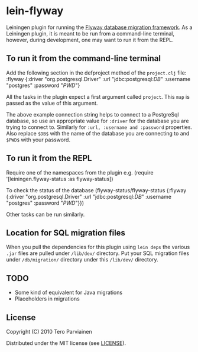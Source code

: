 # lein-flyway

Leiningen plugin for running the [Flyway database migration framework](http://code.google.com/p/flyway/).
As a Leiningen plugin, it is meant to be run from a command-line terminal, however, during development, one may want to run it from the REPL.

## To run it from the command-line terminal
Add the following section in the defproject method of the `project.clj` file:
		:flyway {:driver "org.postgresql.Driver" :url "jdbc:postgresql:$DB$" :username "postgres" :password "$PWD$"}

All the tasks in the plugin expect a first argument called `project`. This `map` is passed as the value of this argument.

The above example connection string helps to connect to a PostgreSql database, so use an appropriate value for `:driver` for the database you are trying to connect to. Similarly for `:url, :username and :password` properties. Also replace `$DB$` with the name of the database you are connecting to and `$PWD$` with your password.

## To run it from the REPL
Require one of the namespaces from the plugin e.g.
		(require '[leiningen.flyway-status :as flyway-status])

To check the status of the database
	  (flyway-status/flyway-status {:flyway {:driver "org.postgresql.Driver" :url "jdbc:postgresql:$DB$" :username "postgres" :password "$PWD$"}})

Other tasks can be run similarly.

## Location for SQL migration files
When you pull the dependencies for this plugin using `lein deps` the various `.jar` files are pulled under `/lib/dev/` directory. Put your SQL migration files under `/db/migration/` directory under this `/lib/dev/` directory.

## TODO

* Some kind of equivalent for Java migrations
* Placeholders in migrations

## License

Copyright (C) 2010 Tero Parviainen

Distributed under the MIT license (see [LICENSE](http://github.com/teropa/lein-gwt/blob/master/LICENSE)).